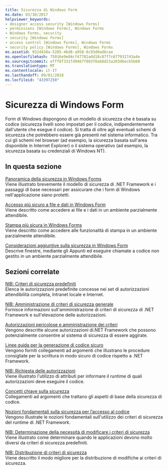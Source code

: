 ```yaml
---
title: Sicurezza di Windows Form
ms.date: 03/30/2017
helpviewer_keywords:
- designer access security [Windows Forms]
- permissions [Windows Forms], Windows Forms
- Windows Forms, security
- security [Windows Forms]
- access control [Windows Forms], Windows Forms
- security policy [Windows Forms], Windows Forms
ms.assetid: 932d438a-5285-46d8-a958-8c93d0ad6cae
ms.openlocfilehash: 75016e9e04cf47782add18c87f7c677931743a4e
ms.sourcegitcommit: efff8f331fd9467f093f8ab8d23a203d6ecb5b60
ms.translationtype: MT
ms.contentlocale: it-IT
ms.lasthandoff: 09/01/2018
ms.locfileid: "43397250"
---
```

# <a name="windows-forms-security"></a>Sicurezza di Windows Form
Form di Windows dispongono di un modello di sicurezza che è basata su codice (sicurezza livelli sono impostati per il codice, indipendentemente dall'utente che esegue il codice). Si tratta di oltre agli eventuali schemi di sicurezza che potrebbero essere già presenti nel sistema informatico. Tra cui gli schemi nel browser (ad esempio, la sicurezza basata sull'area disponibile in Internet Explorer) o il sistema operativo (ad esempio, la sicurezza basata su credenziali di Windows NT).  
  
## <a name="in-this-section"></a>In questa sezione  
 [Panoramica della sicurezza in Windows Forms](../../../docs/framework/winforms/security-in-windows-forms-overview.md)  
 Viene illustrato brevemente il modello di sicurezza di .NET Framework e i passaggi di base necessari per assicurare che i form di Windows nell'applicazione siano protetti.  
  
 [Accesso più sicuro a file e dati in Windows Form](../../../docs/framework/winforms/more-secure-file-and-data-access-in-windows-forms.md)  
 Viene descritto come accedere ai file e i dati in un ambiente parzialmente attendibile.  
  
 [Stampa più sicura in Windows Forms](../../../docs/framework/winforms/more-secure-printing-in-windows-forms.md)  
 Viene descritto come accedere alle funzionalità di stampa in un ambiente parzialmente attendibile.  
  
 [Considerazioni aggiuntive sulla sicurezza in Windows Form](../../../docs/framework/winforms/additional-security-considerations-in-windows-forms.md)  
 Descrive finestre, mediante gli Appunti ed eseguire chiamate a codice non gestito in un ambiente parzialmente attendibile.  
  
## <a name="related-sections"></a>Sezioni correlate  
 [NIB: Criteri di sicurezza predefiniti](https://msdn.microsoft.com/library/2c086873-0894-4f4d-8f7e-47427c1a3b55)  
 Elenca le autorizzazioni predefinite concesse nei set di autorizzazioni attendibilità completa, Intranet locale e Internet.  
  
 [NIB: Amministrazione di criteri di sicurezza generale](https://msdn.microsoft.com/library/5121fe35-f0e3-402c-94ab-4f35b0a87b4b)  
 Fornisce informazioni sull'amministrazione di criteri di sicurezza di .NET Framework e sull'elevazione delle autorizzazioni.  
  
 [Autorizzazioni pericolose e amministrazione dei criteri](../../../docs/framework/misc/dangerous-permissions-and-policy-administration.md)  
 Vengono descritte alcune autorizzazioni di.NET Framework che possono potenzialmente consentire al sistema di sicurezza di essere aggirate.  
  
 [Linee guida per la generazione di codice sicuro](../../../docs/standard/security/secure-coding-guidelines.md)  
 Vengono forniti collegamenti ad argomenti che illustrano le procedure consigliate per la scrittura in modo sicuro di codice rispetto a .NET Framework.  
  
 [NIB: Richiesta delle autorizzazioni](https://msdn.microsoft.com/library/0447c49d-8cba-45e4-862c-ff0b59bebdc2)  
 Viene illustrato l'utilizzo di attributi per informare il runtime di quali autorizzazioni deve eseguire il codice.  
  
 [Concetti chiave sulla sicurezza](../../../docs/standard/security/key-security-concepts.md)  
 Collegamenti ad argomenti che trattano gli aspetti di base della sicurezza di codice.  
  
 [Nozioni fondamentali sulla sicurezza per l’accesso al codice](../../../docs/framework/misc/code-access-security-basics.md)  
 Vengono illustrate le nozioni fondamentali sull'utilizzo dei criteri di sicurezza del runtime di .NET Framework.  
  
 [NIB: Determinazione della necessità di modificare i criteri di sicurezza](https://msdn.microsoft.com/library/af749b17-e461-409d-84b9-a3d44789db16)  
 Viene illustrato come determinare quando le applicazioni devono molto diversi da criteri di sicurezza predefiniti.  
  
 [NIB: Distribuzione di criteri di sicurezza](https://msdn.microsoft.com/library/f936c1e5-033b-4bd9-a3bd-a39ba733a681)  
 Viene descritto il modo migliore per la distribuzione di modifiche ai criteri di sicurezza.
